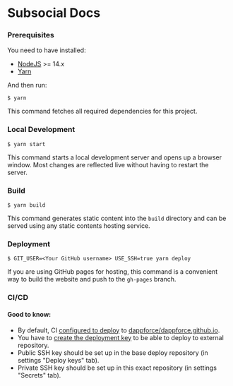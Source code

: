 # Subsocial Docs

### Prerequisites

You need to have installed:
- [NodeJS](https://nodejs.org/uk/download/) >= 14.x
- [Yarn](https://classic.yarnpkg.com/en/docs/install/#debian-stable)

And then run:

```
$ yarn
```

This command fetches all required dependencies for this project.

### Local Development

```
$ yarn start
```

This command starts a local development server and opens up a browser window. Most changes are reflected live without having to restart the server.

### Build

```
$ yarn build
```

This command generates static content into the `build` directory and can be served using any static contents hosting service.

### Deployment

```
$ GIT_USER=<Your GitHub username> USE_SSH=true yarn deploy
```

If you are using GitHub pages for hosting, this command is a convenient way to build the website and push to the `gh-pages` branch.

### CI/CD

#### Good to know:

- By default, CI [configured to deploy](.github/workflows/delpoy.yml) to [dappforce/dappforce.github.io](https://github.com/dappforce/dappforce.github.io).
- You have to [create the deployment key](https://github.com/peaceiris/actions-gh-pages#%EF%B8%8F-create-ssh-deploy-key) to be able to deploy to external repository.
- Public SSH key should be set up in the base deploy repository (in settings "Deploy keys" tab).
- Private SSH key should be set up in this exact repository (in settings "Secrets" tab).
